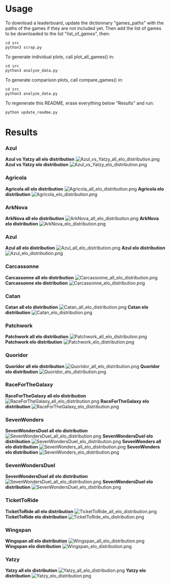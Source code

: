 # Usage
To download a leaderboard, update the dictionnary "games_paths" with the paths of the games if they are not included yet.
Then add the list of games to be downloaded to the list "list_of_games", then:
```
cd src
python3 scrap.py
```

To generate individual plots, call plot_all_games() in:
```
cd src
python3 analyze_data.py
```

To generate comparison plots, call compare_games() in:
```
cd src
python3 analyze_data.py
```

To regenerate this README, erase everything below "Results" and run:

```
python update_readme.py
```


# Results
### Azul
**Azul vs Yatzy all elo distribution**
![Azul_vs_Yatzy_all_elo_distribution.png](./comparison_results/Azul_vs_Yatzy_all_elo_distribution.png)
**Azul vs Yatzy elo distribution**
![Azul_vs_Yatzy_elo_distribution.png](./comparison_results/Azul_vs_Yatzy_elo_distribution.png)
### Agricola
**Agricola all elo distribution**
![Agricola_all_elo_distribution.png](./results/Agricola_all_elo_distribution.png)
**Agricola elo distribution**
![Agricola_elo_distribution.png](./results/Agricola_elo_distribution.png)
### ArkNova
**ArkNova all elo distribution**
![ArkNova_all_elo_distribution.png](./results/ArkNova_all_elo_distribution.png)
**ArkNova elo distribution**
![ArkNova_elo_distribution.png](./results/ArkNova_elo_distribution.png)
### Azul
**Azul all elo distribution**
![Azul_all_elo_distribution.png](./results/Azul_all_elo_distribution.png)
**Azul elo distribution**
![Azul_elo_distribution.png](./results/Azul_elo_distribution.png)
### Carcassonne
**Carcassonne all elo distribution**
![Carcassonne_all_elo_distribution.png](./results/Carcassonne_all_elo_distribution.png)
**Carcassonne elo distribution**
![Carcassonne_elo_distribution.png](./results/Carcassonne_elo_distribution.png)
### Catan
**Catan all elo distribution**
![Catan_all_elo_distribution.png](./results/Catan_all_elo_distribution.png)
**Catan elo distribution**
![Catan_elo_distribution.png](./results/Catan_elo_distribution.png)
### Patchwork
**Patchwork all elo distribution**
![Patchwork_all_elo_distribution.png](./results/Patchwork_all_elo_distribution.png)
**Patchwork elo distribution**
![Patchwork_elo_distribution.png](./results/Patchwork_elo_distribution.png)
### Quoridor
**Quoridor all elo distribution**
![Quoridor_all_elo_distribution.png](./results/Quoridor_all_elo_distribution.png)
**Quoridor elo distribution**
![Quoridor_elo_distribution.png](./results/Quoridor_elo_distribution.png)
### RaceForTheGalaxy
**RaceForTheGalaxy all elo distribution**
![RaceForTheGalaxy_all_elo_distribution.png](./results/RaceForTheGalaxy_all_elo_distribution.png)
**RaceForTheGalaxy elo distribution**
![RaceForTheGalaxy_elo_distribution.png](./results/RaceForTheGalaxy_elo_distribution.png)
### SevenWonders
**SevenWondersDuel all elo distribution**
![SevenWondersDuel_all_elo_distribution.png](./results/SevenWondersDuel_all_elo_distribution.png)
**SevenWondersDuel elo distribution**
![SevenWondersDuel_elo_distribution.png](./results/SevenWondersDuel_elo_distribution.png)
**SevenWonders all elo distribution**
![SevenWonders_all_elo_distribution.png](./results/SevenWonders_all_elo_distribution.png)
**SevenWonders elo distribution**
![SevenWonders_elo_distribution.png](./results/SevenWonders_elo_distribution.png)
### SevenWondersDuel
**SevenWondersDuel all elo distribution**
![SevenWondersDuel_all_elo_distribution.png](./results/SevenWondersDuel_all_elo_distribution.png)
**SevenWondersDuel elo distribution**
![SevenWondersDuel_elo_distribution.png](./results/SevenWondersDuel_elo_distribution.png)
### TicketToRide
**TicketToRide all elo distribution**
![TicketToRide_all_elo_distribution.png](./results/TicketToRide_all_elo_distribution.png)
**TicketToRide elo distribution**
![TicketToRide_elo_distribution.png](./results/TicketToRide_elo_distribution.png)
### Wingspan
**Wingspan all elo distribution**
![Wingspan_all_elo_distribution.png](./results/Wingspan_all_elo_distribution.png)
**Wingspan elo distribution**
![Wingspan_elo_distribution.png](./results/Wingspan_elo_distribution.png)
### Yatzy
**Yatzy all elo distribution**
![Yatzy_all_elo_distribution.png](./results/Yatzy_all_elo_distribution.png)
**Yatzy elo distribution**
![Yatzy_elo_distribution.png](./results/Yatzy_elo_distribution.png)
